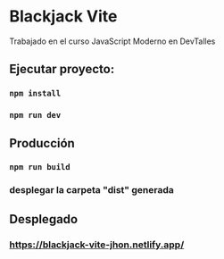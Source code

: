# Blackjack Vite 
Trabajado en el curso JavaScript Moderno en DevTalles

## Ejecutar proyecto:

### `npm install`
### `npm run dev`

## Producción

### `npm run build`
### desplegar la carpeta "dist" generada

## Desplegado

### https://blackjack-vite-jhon.netlify.app/
